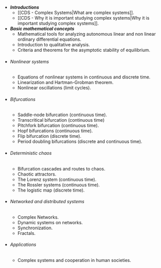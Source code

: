 - ***Introductions***
	- [[CDS - Complex Systems|What are complex systems]].
	- [[CDS - Why it is important studying complex systems|Why it is important studying complex systems]].
- ***Basic mathematical concepts***
	- Mathematical tools for analyzing autonomous linear and non linear ordinary differential equations.
	- Introduction to qualitative analysis.
	- Criteria and theorems for the asymptotic stability of equilibrium.
- ###### _Nonlinear systems_
	- Equations of nonlinear systems in continuous and discrete time.
	- Linearization and Hartman-Grobman theorem.
	- Nonlinear oscillations (limit cycles).
- ###### _Bifurcations_
	- Saddle-node bifurcation (continuous time).
	- Transcritical bifurcation (continuous time)  
	- Pitchfork bifurcation (continuous time).
	- Hopf bifurcations (continuous time).
	- Flip bifurcation (discrete time).
	- Period doubling bifurcations (discrete and continuous time).
- ###### _Deterministic chaos_
	- Bifurcation cascades and routes to chaos.
	- Chaotic attractors.
	- The Lorenz system (continuous time).
	- The Rossler systems (continuous time).
	- The logistic map (discrete time).
- ###### _Networked and distributed systems_
	- Complex Networks.
	- Dynamic systems on networks.
	- Synchronization.
	- Fractals.
- ###### _Applications_
	- Complex systems and cooperation in human societies.